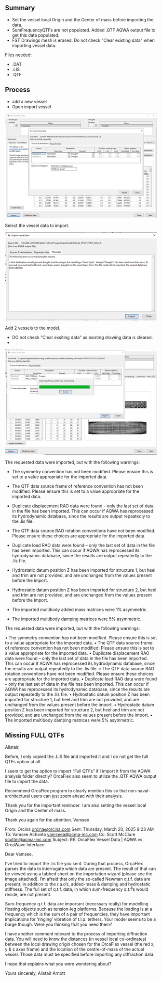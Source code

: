 


## Summary

- Set the vessel local Origin and the Center of mass before importing the data.
- SumFrequencyQTFs are not populated. Added .QTF AQWA output file to get this data populated.
- FST Drawings mesh is erased. Do not check "Clear existing data" when importing vessel data.

Files needed:
- .DAT
- .LIS
- .QTF

## Process



- add a new vessel
- Open import vessel

![alt text](image-2.png)


Select the vessel data to import.

![alt text](image-3.png)

Add 2 vessels to the model.

- DO not check "Clear exsiting data" as existing drawing data is cleared.
- 
![alt text](image.png)


The requested data were imported, but with the following warnings:

- The symmetry convention has not been modified. Please ensure this is set to a value appropriate for the imported data.

- The QTF data source frame of reference convention has not been modified. Please ensure this is set to a value appropriate for the imported data.
- Duplicate displacement RAO data were found – only the last set of data in the file has been imported. This can occur if AQWA has reprocessed its hydrodynamic database, since the results are output repeatedly to the .lis file.
- The QTF data source RAO rotation conventions have not been modified. Please ensure these choices are appropriate for the imported data.
- Duplicate load RAO data were found – only the last set of data in the file has been imported. This can occur if AQWA has reprocessed its hydrodynamic database, since the results are output repeatedly to the .lis file.
- Hydrostatic datum position Z has been imported for structure 1, but heel and trim are not provided, and are unchanged from the values present before the import.
- Hydrostatic datum position Z has been imported for structure 2, but heel and trim are not provided, and are unchanged from the values present before the import.
- The imported multibody added mass matrices were 1% asymmetric.
- The imported multibody damping matrices were 5% asymmetric.


The requested data were imported, but with the following warnings:

• The symmetry convention has not been modified. Please ensure this is set to a value appropriate for the imported data.
• The QTF data source frame of reference convention has not been modified. Please ensure this is set to a value appropriate for the imported data.
• Duplicate displacement RAO data were found – only the last set of data in the file has been imported. This can occur if AQWA has reprocessed its hydrodynamic database, since the results are output repeatedly to the .lis file.
• The QTF data source RAO rotation conventions have not been modified. Please ensure these choices are appropriate for the imported data.
• Duplicate load RAO data were found – only the last set of data in the file has been imported. This can occur if AQWA has reprocessed its hydrodynamic database, since the results are output repeatedly to the .lis file.
• Hydrostatic datum position Z has been imported for structure 1, but heel and trim are not provided, and are unchanged from the values present before the import.
• Hydrostatic datum position Z has been imported for structure 2, but heel and trim are not provided, and are unchanged from the values present before the import.
• The imported multibody damping matrices were 5% asymmetric.


## Missing FULL QTFs


Alistair,

Before, I only copied the .LIS file and imported it and I do not get the full QTFs option at all. 

I seem to get the option to import “Full QTFs” if I import it from the AQWA analysis folder directly? OrcaFlex also seem to utilize the .QTF AQWA output file to import the data.

Recommend OrcaFlex program to clearly mention this so that non-naval-architectural users can just  zoom ahead with their analysis. 

Thank you for the important reminder. I am also setting the vessel local Origin and the Center of mass. 

 


Thank you again for the attention.
Vamsee

From: Orcina <orcina@orcina.com> 
Sent: Thursday, March 20, 2025 9:23 AM
To: Vamsee Achanta <vamseea@acma-inc.com>
Cc: Scott McClure <scottm@acma-inc.com>
Subject: RE: OrcaFlex Vessel Data | AQWA vs. OrcaWave Interface

Dear Vamsee,

I’ve tried to import the .lis file you sent.  During that process, OrcaFlex parses the data to interrogate which data are present.  The result of that can be viewed using a tabbed sheet on the importation wizard (please see the image attached).  I’m afraid that only the so-called Newman q.t.f. data are present, in addition to the r.a.o’s, added-mass & damping and hydrostatic stiffness.  The full set  of q.t.f. data, in which sum-frequency q.t.f’s would reside, are not present.  

Sum-frequency q.t.f. data are important (necessary really) for modelling floating objects such as tension-leg platforms.  Because the loading is at a frequency which is the sum of a pair of frequencies, they have important implications for ‘ringing’ vibration of t.l.p. tethers.  Your model seems to be a barge though.  Were you thinking that you need them?  
 
I have another comment relevant to the process of importing diffraction data.  You will need to know the distances (in vessel local co-ordinates) between the local drawing origin chosen for the OrcaFlex vessel (the red x, y & z axes frame) and the location of the centre-of-mass of the actual vessel.  Those data must be specified before importing any diffraction data.

I hope that explains what you were wondering about?

Yours sincerely,
Alistair Arnott
